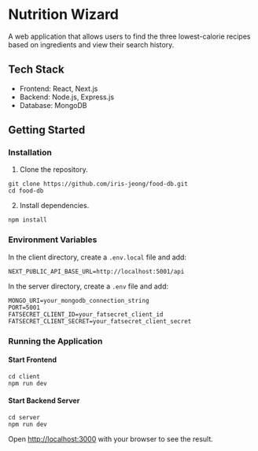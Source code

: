 # Nutrition Wizard

A web application that allows users to find the three lowest-calorie recipes based on ingredients and view their search history.

## Tech Stack

- Frontend: React, Next.js
- Backend: Node.js, Express.js
- Database: MongoDB

## Getting Started

### Installation

1. Clone the repository.

```
git clone https://github.com/iris-jeong/food-db.git
cd food-db
```

2. Install dependencies.

```
npm install
```

### Environment Variables

In the client directory, create a `.env.local` file and add:

```
NEXT_PUBLIC_API_BASE_URL=http://localhost:5001/api
```

In the server directory, create a `.env` file and add:

```
MONGO_URI=your_mongodb_connection_string
PORT=5001
FATSECRET_CLIENT_ID=your_fatsecret_client_id
FATSECRET_CLIENT_SECRET=your_fatsecret_client_secret
```

### Running the Application

#### Start Frontend

```
cd client
npm run dev
```

#### Start Backend Server

```
cd server
npm run dev
```

Open [http://localhost:3000](http://localhost:3000) with your browser to see the result.
